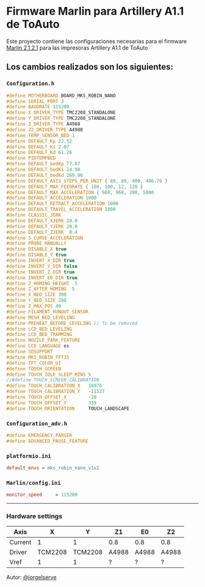 # Firmware Marlin para Artillery A1.1 de ToAuto

Este proyecto contiene las configuraciones necesarias para el firmware [Marlin 2.1.2.1](https://github.com/MarlinFirmware/Marlin/releases/tag/2.1.2.1) para las impresoras Artillery A1.1 de ToAuto

## Los cambios realizados son los siguientes:

### ```Configuration.h```
```cpp
#define MOTHERBOARD BOARD_MKS_ROBIN_NANO
#define SERIAL_PORT 3
#define BAUDRATE 115200
#define X_DRIVER_TYPE TMC2208_STANDALONE
#define Y_DRIVER_TYPE TMC2208_STANDALONE
#define Z_DRIVER_TYPE A4988
#define Z2_DRIVER_TYPE A4988
#define TEMP_SENSOR_BED 1
#define DEFAULT_Kp 22.52
#define DEFAULT_Ki 2.07
#define DEFAULT_Kd 61.26
#define PIDTEMPBED
#define DEFAULT_bedKp 77.87
#define DEFAULT_bedKi 14.98
#define DEFAULT_bedKd 269.96
#define DEFAULT_AXIS_STEPS_PER_UNIT { 80, 80, 400, 406.76 }
#define DEFAULT_MAX_FEEDRATE { 100, 100, 12, 120 }
#define DEFAULT_MAX_ACCELERATION { 960, 960, 200, 5000 
#define DEFAULT_ACCELERATION 1000
#define DEFAULT_RETRACT_ACCELERATION 1000
#define DEFAULT_TRAVEL_ACCELERATION 1000
#define CLASSIC_JERK
#define DEFAULT_XJERK 20.0
#define DEFAULT_YJERK 20.0
#define DEFAULT_ZJERK  0.4
#define S_CURVE_ACCELERATION
#define PROBE_MANUALLY
#define DISABLE_X true
#define DISABLE_Y true
#define INVERT_X_DIR true
#define INVERT_Y_DIR false
#define INVERT_Z_DIR true
#define INVERT_E0_DIR true
#define Z_HOMING_HEIGHT  5
#define Z_AFTER_HOMING  5
#define X_BED_SIZE 300
#define Y_BED_SIZE 280
#define Z_MAX_POS 40
#define FILAMENT_RUNOUT_SENSOR
#define MESH_BED_LEVELING
#define PREHEAT_BEFORE_LEVELING // To be removed
#define LCD_BED_LEVELING
#define LCD_BED_TRAMMING
#define NOZZLE_PARK_FEATURE
#define LCD_LANGUAGE es
#define SDSUPPORT
#define MKS_ROBIN_TFT35
#define TFT_COLOR_UI
#define TOUCH_SCREEN
#define TOUCH_IDLE_SLEEP_MINS 5
//#define TOUCH_SCREEN_CALIBRATION
#define TOUCH_CALIBRATION_X   16976
#define TOUCH_CALIBRATION_Y   -11527
#define TOUCH_OFFSET_X        -28
#define TOUCH_OFFSET_Y        339
#define TOUCH_ORIENTATION     TOUCH_LANDSCAPE
```
### ```Configuration_adv.h```
```cpp
#define EMERGENCY_PARSER
#define ADVANCED_PAUSE_FEATURE
```

### ```platformio.ini```
```ini
default_envs = mks_robin_nano_v1v2
```

### ```Marlin/config.ini```
```ini
monitor_speed     = 115200
```
---
### Hardware settings

|	Axis    |	X		|	Y		|	Z1		|	E0		|	Z2		|
|	---		|	---		|	---		|	---		|	---		|	---		|
|	Current |	1		|   1		|	0.8		|	0.8		|	0.8		|
|	Driver  |	TCM2208	|	TCM2208	|	A4988	|	A4988	|	A4988	|
|	Vref	|	1		|	1		|	?		|	?		|	?		|


Autor: [@jorgelserve](https://github.com/jorgelserve)